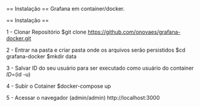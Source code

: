 == Instalação ==
Grafana em container/docker.

== Instalação ==

1 - Clonar Repositório
$git clone https://github.com/onovaes/grafana-docker.git

2 - Entrar na pasta e criar pasta onde os arquivos serão persistidos
$cd grafana-docker
$mkdir data

3 - Salvar ID do seu usuário para ser executado como usuário do container
$ID=$(id -u)

4 - Subir o Cotainer
$docker-compose up

5 - Acessar o navegador (admin/admin)
http://localhost:3000
